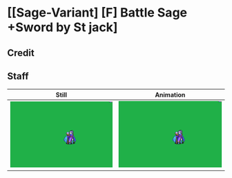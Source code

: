 # [\[Sage-Variant\] \[F\] Battle Sage +Sword by St jack]

## Credit


	
## Staff

| Still | Animation |
| :---: | :-------: |
| ![Staff still](./Staff_000.png) | ![Staff animation](./Staff.gif) |
